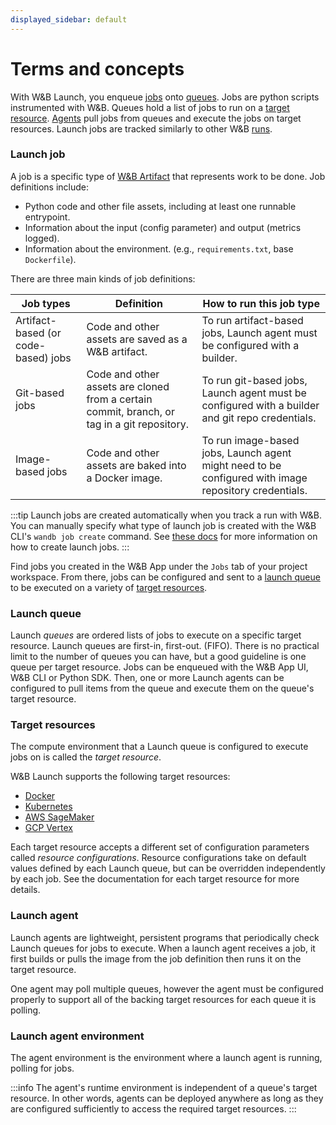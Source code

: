 ```yaml
---
displayed_sidebar: default
---
```


# Terms and concepts
With W&B Launch, you enqueue [jobs](#launch-job) onto [queues](#launch-queue). Jobs are python scripts instrumented with W&B. Queues hold a list of jobs to run on a [target resource](#target-resources). [Agents](#launch-agent) pull jobs from queues and execute the jobs on target resources. Launch jobs are tracked similarly to other W&B [runs](../runs/intro.md).


### Launch job
A job is a specific type of [W&B Artifact](../artifacts/intro.md) that represents work to be done.  Job definitions include:

- Python code and other file assets, including at least one runnable entrypoint.
- Information about the input (config parameter) and output (metrics logged).
- Information about the environment. (e.g., `requirements.txt`, base `Dockerfile`).


There are three main kinds of job definitions:


| Job types | Definition | How to run this job type | 
| ---------- | --------- | -------------- |
|Artifact-based (or code-based) jobs| Code and other assets are saved as a W&B artifact.| To run artifact-based jobs, Launch agent must be configured with a builder. |
|Git-based jobs|  Code and other assets are cloned from a certain commit, branch, or tag in a git repository. | To run git-based jobs, Launch agent must be configured with a builder and git repo credentials. |
|Image-based jobs|Code and other assets are baked into a Docker image. | To run image-based jobs, Launch agent might need to be configured with image repository credentials. | 


:::tip
Launch jobs are created automatically when you track a run with W&B. You can manually specify what type of launch job is created with the W&B CLI's `wandb job create` command.  See [these docs](./create-launch-job.md) for more information on how to create launch jobs.
:::

Find jobs you created in the W&B App under the `Jobs` tab of your project workspace.  From there, jobs can be configured and sent to a [launch queue](#launch-queue) to be executed on a variety of [target resources](#target-resources).

### Launch queue
Launch *queues* are ordered lists of jobs to execute on a specific target resource.  Launch queues are first-in, first-out. (FIFO).  There is no practical limit to the number of queues you can have, but a good guideline is one queue per target resource.  Jobs can be enqueued with the W&B App UI, W&B CLI or Python SDK.  Then, one or more Launch agents can be configured to pull items from the queue and execute them on the queue's target resource.

### Target resources
The compute environment that a Launch queue is configured to execute jobs on is called the *target resource*.

W&B Launch supports the following target resources:

- [Docker](./docker.md)
- [Kubernetes](./kubernetes.md)
- [AWS SageMaker](./sagemaker.md)
- [GCP Vertex](./vertex.md)

Each target resource accepts a different set of configuration parameters called *resource configurations*. Resource configurations take on default values defined by each Launch queue, but can be overridden independently by each job.  See the documentation for each target resource for more details.

### Launch agent
Launch agents are lightweight, persistent programs that periodically check Launch queues for jobs to execute.  When a launch agent receives a job, it first builds or pulls the image from the job definition then runs it on the target resource.

One agent may poll multiple queues, however the agent must be configured properly to support all of the backing target resources for each queue it is polling.

### Launch agent environment
The agent environment is the environment where a launch agent is running, polling for jobs.

:::info
The agent's runtime environment is independent of a queue's target resource.  In other words, agents can be deployed anywhere as long as they are configured sufficiently to access the required target resources.
:::